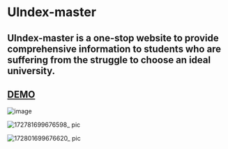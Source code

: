 # UIndex-master

## UIndex-master is a one-stop website to provide comprehensive information to students who are suffering from the struggle to choose an ideal university.

## [DEMO](https://youtu.be/INMBVJv9y50)

![image](https://github.com/Alleria1809/UIndex-master/assets/97777827/5cee568a-fe51-47cf-b2e0-590287b12305)

![172781699676598_ pic](https://github.com/Alleria1809/UIndex-master/assets/97777827/1fabf969-0cba-4756-b095-459bdca325d4)

![172801699676620_ pic](https://github.com/Alleria1809/UIndex-master/assets/97777827/c61a9917-58eb-4988-aa68-9a092cda37b8)
